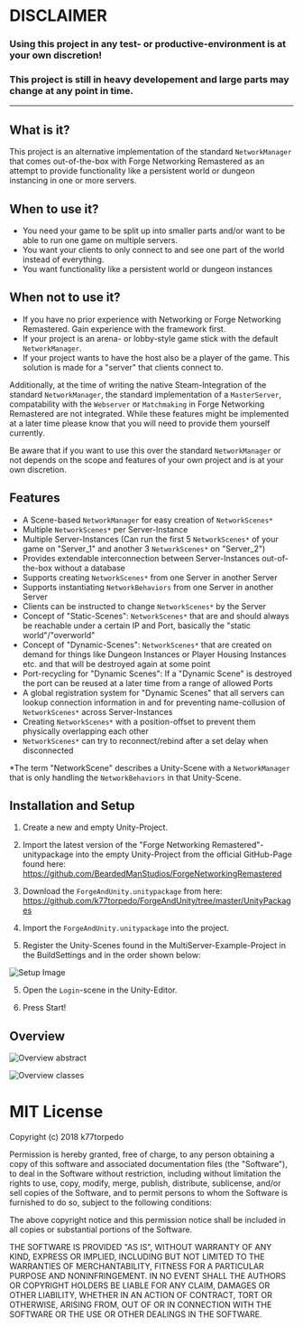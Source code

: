 # DISCLAIMER
### Using this project in any test- or productive-environment is at your own discretion!
### This project is still in heavy developement and large parts may change at any point in time.

---

## What is it?
This project is an alternative implementation of the standard `NetworkManager` that comes out-of-the-box with Forge Networking Remastered as an attempt to provide functionality like a persistent world or dungeon instancing in one or more servers.

## When to use it?
* You need your game to be split up into smaller parts and/or want to be able to run one game on multiple servers. 
* You want your clients to only connect to and see one part of the world instead of everything. 
* You want functionality like a persistent world or dungeon instances

## When not to use it?
* If you have no prior experience with Networking or Forge Networking Remastered. Gain experience with the framework first.
* If your project is an arena- or lobby-style game stick with the default `NetworkManager`. 
* If your project wants to have the host also be a player of the game. This solution is made for a "server" that clients connect to. 

Additionally, at the time of writing the native Steam-Integration of the standard `NetworkManager`, the standard implementation of a `MasterServer`, compatability with the `Webserver` or `Matchmaking` in Forge Networking Remastered are not integrated. While these features might be implemented at a later time please know that you will need to provide them yourself currently.

Be aware that if you want to use this over the standard `NetworkManager` or not depends on the scope and features of your own project and is at your own discretion.

## Features
* A Scene-based `NetworkManager` for easy creation of `NetworkScenes*`
* Multiple `NetworkScenes*` per Server-Instance
* Multiple Server-Instances (Can run the first 5 `NetworkScenes*` of your game on "Server_1" and another 3 `NetworkScenes*` on "Server_2")
* Provides extendable interconnection between Server-Instances out-of-the-box without a database
* Supports creating `NetworkScenes*` from one Server in another Server
* Supports instantiating `NetworkBehaviors` from one Server in another Server
* Clients can be instructed to change `NetworkScenes*` by the Server
* Concept of "Static-Scenes": `NetworkScenes*` that are and should always be reachable under a certain IP and Port, basically the "static  world"/"overworld"
* Concept of "Dynamic-Scenes": `NetworkScenes*` that are created on demand for things like Dungeon Instances or Player Housing Instances etc. and that will be destroyed again at some point
* Port-recycling for "Dynamic Scenes": If a "Dynamic Scene" is destroyed the port can be reused at a later time from a range of allowed Ports
* A global registration system for "Dynamic Scenes" that all servers can lookup connection information in and for preventing name-collusion of `NetworkScenes*` across Server-Instances
* Creating `NetworkScenes*` with a position-offset to prevent them physically overlapping each other
* `NetworkScenes*` can try to reconnect/rebind after a set delay when disconnected

*The term "NetworkScene" describes a Unity-Scene with a `NetworkManager` that is only handling the `NetworkBehaviors` in that Unity-Scene.

## Installation and Setup
1) Create a new and empty Unity-Project.

2) Import the latest version of the "Forge Networking Remastered"-unitypackage into the empty Unity-Project from the official GitHub-Page found here: https://github.com/BeardedManStudios/ForgeNetworkingRemastered

2) Download the `ForgeAndUnity.unitypackage` from here: https://github.com/k77torpedo/ForgeAndUnity/tree/master/UnityPackages

3) Import the `ForgeAndUnity.unitypackage` into the project.

4) Register the Unity-Scenes found in the MultiServer-Example-Project in the BuildSettings and in the order shown below: 

![Setup Image](https://raw.githubusercontent.com/k77torpedo/ForgeAndUnity/master/Documentation/ForgeAndUnity%20Setup.JPG "Setup Image")


5) Open the `Login`-scene in the Unity-Editor.

6) Press Start!

## Overview
![Overview abstract](https://raw.githubusercontent.com/k77torpedo/ForgeAndUnity/master/Documentation/ForgeAndUnity%20Overview.jpeg "Overview abstract")

![Overview classes](https://raw.githubusercontent.com/k77torpedo/ForgeAndUnity/master/Documentation/ForgeAndUnity%20Classes.jpeg "Overview classes")

# MIT License
Copyright (c) 2018 k77torpedo

Permission is hereby granted, free of charge, to any person obtaining a copy
of this software and associated documentation files (the "Software"), to deal
in the Software without restriction, including without limitation the rights
to use, copy, modify, merge, publish, distribute, sublicense, and/or sell
copies of the Software, and to permit persons to whom the Software is
furnished to do so, subject to the following conditions:

The above copyright notice and this permission notice shall be included in all
copies or substantial portions of the Software.

THE SOFTWARE IS PROVIDED "AS IS", WITHOUT WARRANTY OF ANY KIND, EXPRESS OR
IMPLIED, INCLUDING BUT NOT LIMITED TO THE WARRANTIES OF MERCHANTABILITY,
FITNESS FOR A PARTICULAR PURPOSE AND NONINFRINGEMENT. IN NO EVENT SHALL THE
AUTHORS OR COPYRIGHT HOLDERS BE LIABLE FOR ANY CLAIM, DAMAGES OR OTHER
LIABILITY, WHETHER IN AN ACTION OF CONTRACT, TORT OR OTHERWISE, ARISING FROM,
OUT OF OR IN CONNECTION WITH THE SOFTWARE OR THE USE OR OTHER DEALINGS IN THE
SOFTWARE.
